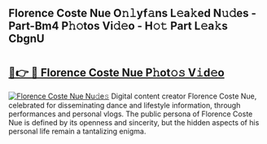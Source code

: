 ## Florence Coste Nue O𝚗𝚕yf𝚊ns L𝚎a𝚔ed N𝚞𝚍es - Part-Bm4 P𝚑𝚘tos Vi𝚍𝚎o - H𝚘𝚝 Part L𝚎a𝚔s CbgnU

# <h2><a href="http://kf8cupi.oniu.top/?m=Florence+Coste+Nue">🔗👉 🔴 Florence Coste Nue P𝚑ot𝚘𝚜 V𝚒d𝚎o</a></h2>

[![Florence Coste Nue Nu𝚍e𝚜](https://i.imgur.com/0qMVB7G.gif)](http://kf8cupi.oniu.top/?m=Florence+Coste+Nue)
Digital content creator Florence Coste Nue, celebrated for disseminating dance and lifestyle information, through performances and personal vlogs. The public persona of Florence Coste Nue is defined by its openness and sincerity, but the hidden aspects of his personal life remain a tantalizing enigma.  
